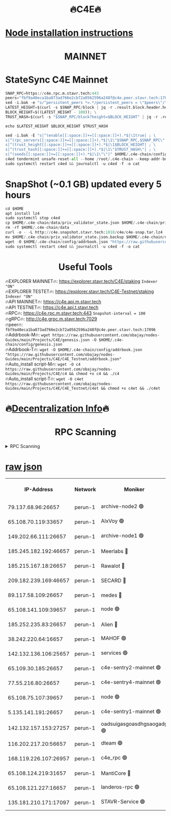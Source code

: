 <h1 align="center"> 🔥C4E🔥</h1>

[Node installation instructions](https://github.com/obajay/nodes-Guides/tree/main/Projects/C4E)
=

<h1 align="center"> MAINNET</h1>

# StateSync C4E Mainnet
```python
SNAP_RPC=https://c4e.rpc.m.stavr.tech:443
peers="fbf9a48eca1ba873ad766e2cb72a0562596a248f@c4e.peer.stavr.tech:17096"
sed -i.bak -e "s/^persistent_peers *=.*/persistent_peers = \"$peers\"/" $HOME/.c4e-chain/config/config.toml
LATEST_HEIGHT=$(curl -s $SNAP_RPC/block | jq -r .result.block.header.height); \
BLOCK_HEIGHT=$((LATEST_HEIGHT - 100)); \
TRUST_HASH=$(curl -s "$SNAP_RPC/block?height=$BLOCK_HEIGHT" | jq -r .result.block_id.hash)

echo $LATEST_HEIGHT $BLOCK_HEIGHT $TRUST_HASH

sed -i.bak -E "s|^(enable[[:space:]]+=[[:space:]]+).*$|\1true| ; \
s|^(rpc_servers[[:space:]]+=[[:space:]]+).*$|\1\"$SNAP_RPC,$SNAP_RPC\"| ; \
s|^(trust_height[[:space:]]+=[[:space:]]+).*$|\1$BLOCK_HEIGHT| ; \
s|^(trust_hash[[:space:]]+=[[:space:]]+).*$|\1\"$TRUST_HASH\"| ; \
s|^(seeds[[:space:]]+=[[:space:]]+).*$|\1\"\"|" $HOME/.c4e-chain/config/config.toml
c4ed tendermint unsafe-reset-all --home /root/.c4e-chain --keep-addr-book
sudo systemctl restart c4ed && journalctl -u c4ed -f -o cat
```
# SnapShot (~0.1 GB) updated every 5 hours
```python
cd $HOME
apt install lz4
sudo systemctl stop c4ed
cp $HOME/.c4e-chain/data/priv_validator_state.json $HOME/.c4e-chain/priv_validator_state.json.backup
rm -rf $HOME/.c4e-chain/data
curl -o - -L http://c4e.snapshot.stavr.tech:1018/c4e/c4e-snap.tar.lz4 | lz4 -c -d - | tar -x -C $HOME/.c4e-chain --strip-components 2
mv $HOME/.c4e-chain/priv_validator_state.json.backup $HOME/.c4e-chain/data/priv_validator_state.json
wget -O $HOME/.c4e-chain/config/addrbook.json "https://raw.githubusercontent.com/obajay/nodes-Guides/main/Projects/C4E/addrbook.json"
sudo systemctl restart c4ed && journalctl -u c4ed -f -o cat
```
 <h1 align="center"> Useful Tools</h1>

🔥EXPLORER MAINNET🔥:  https://explorer.stavr.tech/C4E/staking            `Indexer "ON"` \
🔥EXPLORER TESTET🔥:   https://explorer.stavr.tech/C4E-Testnet/staking     `Indexer "ON"` \
🔥API MAINNET🔥:       https://c4e.api.m.stavr.tech \
🔥API TESTNET🔥:       https://c4e.api.t.stavr.tech \
🔥RPC🔥:               https://c4e.rpc.m.stavr.tech:443                  `Snapshot-interval = 100` \
🔥gRPC🔥:              http://c4e.grpc.m.stavr.tech:7029 \
🔥peer🔥:              `fbf9a48eca1ba873ad766e2cb72a0562596a248f@c4e.peer.stavr.tech:17096` \
🔥Addrbook-M🔥:    ```wget https://raw.githubusercontent.com/obajay/nodes-Guides/main/Projects/C4E/genesis.json -O $HOME/.c4e-chain/config/genesis.json``` \
🔥Addrbook-T🔥:    ```wget -O $HOME/.c4e-chain/config/addrbook.json "https://raw.githubusercontent.com/obajay/nodes-Guides/main/Projects/C4E/C4E_Testnet/addrbook.json"``` \
🔥Auto_install script-M🔥: ```wget -O c4 https://raw.githubusercontent.com/obajay/nodes-Guides/main/Projects/C4E/c4 && chmod +x c4 && ./c4``` \
🔥Auto_install script-T🔥: ```wget -O c4et https://raw.githubusercontent.com/obajay/nodes-Guides/main/Projects/C4E/C4E_Testnet/c4et && chmod +x c4et && ./c4et```

🔥[Decentralization Info](https://github.com/obajay/StateSync-snapshots/tree/main/Projects/C4E/Decentralization)🔥
=

<h1 align="center"> RPC Scanning</h1>

<details>
<summary>RPC Scanning</summary>

<h2 align="center"> We scan nodes in real time every 4 hours. And we provide the final result of RPC endpoints.
We cannot influence the operation of these nodes in any way. </h2>


```python
If Voting Power is higher than 0 --> then the Node is a validator of the network and may be subject to attack and be a potential threat to the chain.
```
```python
We marked such validators with a red symbol
```

</details>

[raw json](https://rpc-check.c4e.stavr.tech/c4e/rpc-c4e-result.json)
=



<table><tr><th>IP-Address</th><th>Network</th><th>Moniker</th><th>Latest Block Height</th><th>Earliest Block Height</th><th>Catching Up</th><th>Tx Index</th><th>Voting Power</th><th>Scan Time</th></tr><tr><td>79.137.68.96:26657</td><td>perun-1</td><td>archive-node2 🟢</td><td>7789111</td><td>1</td><td>False</td><td>on</td><td>0</td><td>2024-03-29T05:33:09.082716097UTC</td></tr><tr><td>65.108.70.119:33657</td><td>perun-1</td><td>AlxVoy 🟢</td><td>7789113</td><td>1</td><td>False</td><td>on</td><td>0</td><td>2024-03-29T05:33:22.782640814UTC</td></tr><tr><td>149.202.66.111:26657</td><td>perun-1</td><td>archive-node1 🟢</td><td>7789115</td><td>1</td><td>False</td><td>on</td><td>0</td><td>2024-03-29T05:33:39.205931333UTC</td></tr><tr><td>185.245.182.192:46657</td><td>perun-1</td><td>Meerlabs 🔴</td><td>7789116</td><td>1051501</td><td>False</td><td>on</td><td>344615</td><td>2024-03-29T05:33:44.200383438UTC</td></tr><tr><td>185.215.167.18:26657</td><td>perun-1</td><td>Rawalot 🔴</td><td>7789118</td><td>1090501</td><td>False</td><td>on</td><td>450091</td><td>2024-03-29T05:33:55.219506082UTC</td></tr><tr><td>209.182.239.169:46657</td><td>perun-1</td><td>SECARD 🔴</td><td>7789115</td><td>2616101</td><td>False</td><td>off</td><td>749308</td><td>2024-03-29T05:33:34.560467795UTC</td></tr><tr><td>89.117.58.109:26657</td><td>perun-1</td><td>medes 🔴</td><td>7789117</td><td>2826001</td><td>False</td><td>off</td><td>891025</td><td>2024-03-29T05:33:50.611529349UTC</td></tr><tr><td>65.108.141.109:39657</td><td>perun-1</td><td>node 🟢</td><td>7789111</td><td>5303301</td><td>False</td><td>on</td><td>0</td><td>2024-03-29T05:33:11.420938616UTC</td></tr><tr><td>185.252.235.83:26657</td><td>perun-1</td><td>Alien 🔴</td><td>7789115</td><td>6502501</td><td>False</td><td>on</td><td>648215</td><td>2024-03-29T05:33:39.466727526UTC</td></tr><tr><td>38.242.220.64:16657</td><td>perun-1</td><td>MAHOF 🟢</td><td>7789115</td><td>6885501</td><td>False</td><td>on</td><td>0</td><td>2024-03-29T05:33:36.893784509UTC</td></tr><tr><td>142.132.136.106:25657</td><td>perun-1</td><td>services 🟢</td><td>7789113</td><td>7012001</td><td>False</td><td>on</td><td>0</td><td>2024-03-29T05:33:25.335972227UTC</td></tr><tr><td>65.109.30.185:26657</td><td>perun-1</td><td>c4e-sentry2-mainnet 🟢</td><td>7789116</td><td>7284001</td><td>False</td><td>on</td><td>0</td><td>2024-03-29T05:33:43.918696608UTC</td></tr><tr><td>77.55.216.80:26657</td><td>perun-1</td><td>c4e-sentry4-mainnet 🟢</td><td>7789113</td><td>7297001</td><td>False</td><td>on</td><td>0</td><td>2024-03-29T05:33:22.491769657UTC</td></tr><tr><td>65.108.75.107:39657</td><td>perun-1</td><td>node 🟢</td><td>7789113</td><td>7300001</td><td>False</td><td>on</td><td>0</td><td>2024-03-29T05:33:25.640579863UTC</td></tr><tr><td>5.135.141.191:26657</td><td>perun-1</td><td>c4e-sentry1-mainnet 🟢</td><td>7789110</td><td>7300501</td><td>False</td><td>on</td><td>0</td><td>2024-03-29T05:33:08.261989459UTC</td></tr><tr><td>142.132.157.153:27257</td><td>perun-1</td><td>oadsuigasgoasdhgsaogadg 🟢</td><td>7789110</td><td>7574001</td><td>False</td><td>on</td><td>0</td><td>2024-03-29T05:33:05.959234810UTC</td></tr><tr><td>116.202.217.20:56657</td><td>perun-1</td><td>dteam 🟢</td><td>7789111</td><td>7660701</td><td>False</td><td>on</td><td>0</td><td>2024-03-29T05:33:08.778614104UTC</td></tr><tr><td>168.119.226.107:26957</td><td>perun-1</td><td>c4e_rpc 🟢</td><td>7789112</td><td>7689112</td><td>False</td><td>on</td><td>0</td><td>2024-03-29T05:33:15.712252141UTC</td></tr><tr><td>65.108.124.219:31657</td><td>perun-1</td><td>MantiCore 🔴</td><td>7789113</td><td>7689113</td><td>False</td><td>off</td><td>730052</td><td>2024-03-29T05:33:22.164179859UTC</td></tr><tr><td>65.108.121.227:16657</td><td>perun-1</td><td>landeros-rpc 🟢</td><td>7789111</td><td>7787001</td><td>False</td><td>on</td><td>0</td><td>2024-03-29T05:33:08.577824722UTC</td></tr><tr><td>135.181.210.171:17097</td><td>perun-1</td><td>STAVR-Service 🟢</td><td>7789113</td><td>7787001</td><td>False</td><td>on</td><td>0</td><td>2024-03-29T05:33:25.950107847UTC</td></tr></table>
